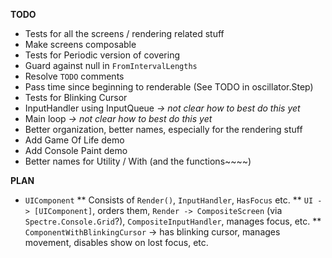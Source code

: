 __TODO__

* Tests for all the screens / rendering related stuff
* Make screens composable
* Tests for Periodic version of covering
* Guard against null in `FromIntervalLengths`
* Resolve `TODO` comments
* Pass time since beginning to renderable (See TODO in oscillator.Step)
* Tests for Blinking Cursor
* InputHandler using InputQueue *-> not clear how to best do this yet*
* Main loop *-> not clear how to best do this yet*
* Better organization, better names, especially for the rendering stuff
* Add Game Of Life demo
* Add Console Paint demo
* Better names for Utility / With (and the functions~~~~)

__PLAN__

* `UIComponent`
** Consists of `Render()`, `InputHandler`, `HasFocus` etc.
** `UI -> [UIComponent]`, orders them, `Render -> CompositeScreen` (via `Spectre.Console.Grid`?), `CompositeInputHandler`, manages focus, etc.
** `ComponentWithBlinkingCursor` -> has blinking cursor, manages movement, disables show on lost focus, etc.
